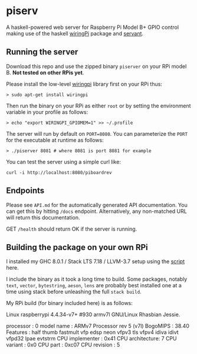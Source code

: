 # piserv

A haskell-powered web server for Raspberry Pi Model B+ GPIO control making use of the haskell [wiringPi](https://hackage.haskell.org/package/wiringPi) package and [servant](https://hackage.haskell.org/package/servant).



## Running the server

Download this repo and use the zipped binary `piserver` on your RPi model B. **Not tested on other RPis yet**.

Please install the low-level [wiringpi](http://wiringpi.com/) library first on your RPi thus:

```
> sudo apt-get install wiringpi
```

Then run the binary on your RPi as either `root` or by setting the environment variable in your profile as follows:

```
> echo "export WIRINGPI_GPIOMEM=1" >> ~/.profile
```

The server will run by default on `PORT=8080`. You can parameterize the `PORT` for the executable at runtime as follows:

```
> ./piserver 8081 # where 8081 is port 8081 for example
```

You can test the server using a simple curl like:

```
curl -i http://localhost:8080/piboardrev
```

## Endpoints

Please see `API.md` for the automatically generated API documentation. You can get this by hitting `/docs` endpoint. Alternatively, any non-matched URL will return this documentation.

GET `/health` should return OK if the server is running.

## Building the package on your own RPi

I installed my GHC 8.0.1 / Stack LTS 7.18 / LLVM-3.7 setup using the [script](https://gist.github.com/jamesthompson/7730209b2b154bd0a182e6fe945a2838) here.

I include the binary as it took a long time to build. Some packages, notably `text`, `vector`, `bytestring`, `aeson`, `lens` are probably best installed one at a time using stack before unleashing the full `stack build`.

My RPi build (for binary included here) is as follows:

Linux raspberrypi 4.4.34-v7+ #930 armv7l GNU/Linux Rhasbian Jessie.

processor : 0
model name : ARMv7 Processor rev 5 (v7l)
BogoMIPS : 38.40
Features : half thumb fastmult vfp edsp neon vfpv3 tls vfpv4 idiva idivt vfpd32 lpae evtstrm
CPU implementer : 0x41
CPU architecture: 7
CPU variant : 0x0
CPU part : 0xc07
CPU revision : 5
